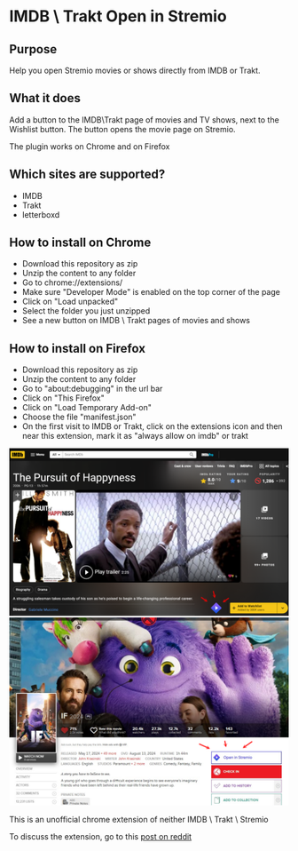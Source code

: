 # IMDB \ Trakt Open in Stremio

## Purpose

Help you open Stremio movies or shows directly from IMDB or Trakt.

## What it does

Add a button to the IMDB\Trakt page of movies and TV shows, next to the Wishlist button. The button opens the movie page on Stremio.

The plugin works on Chrome and on Firefox

## Which sites are supported?

- IMDB
- Trakt
- letterboxd

## How to install on Chrome

- Download this repository as zip
- Unzip the content to any folder
- Go to chrome://extensions/
- Make sure "Developer Mode" is enabled on the top corner of the page
-  Click on "Load unpacked" 
- Select the folder you just unzipped
- See a new button on IMDB \ Trakt pages of movies and shows

## How to install on Firefox

- Download this repository as zip
- Unzip the content to any folder
- Go to "about:debugging" in the url bar 
- Click on "This Firefox"
- Click on "Load Temporary Add-on"
- Choose the file "manifest.json"
- On the first visit to IMDB or Trakt, click on the extensions icon and then near this extension, mark it as "always allow on imdb" or trakt

![Screenshot](screenshot-stremio-imdb.png)
![Screenshot 2](screenshot-stremio-trakt.png)

This is an unofficial chrome extension of neither IMDB \ Trakt \ Stremio

To discuss the extension, go to this [post on reddit](https://www.reddit.com/r/StremioAddons/comments/1dtvjmk/chrome_extension_open_the_movie_in_stremio/)